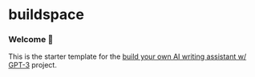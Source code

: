 # buildspace 
### Welcome 👋
This is the starter template for the [build your own AI writing assistant w/ GPT-3](https://buildspace.so/builds/ai-writer) project.

